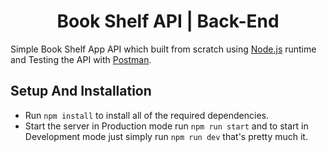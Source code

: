 <h1 align="center">Book Shelf API | Back-End</h1>

Simple Book Shelf App API which built from scratch using [Node.js](https://nodejs.org) runtime and Testing the API with [Postman](https://www.postman.com/).

## Setup And Installation 

* Run `npm install` to install all of the required dependencies.
* Start the server in Production mode run `npm run start` and to start in Development mode just simply run `npm run dev` that's pretty much it.